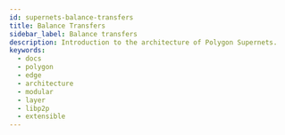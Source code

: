 ```yaml
---
id: supernets-balance-transfers
title: Balance Transfers
sidebar_label: Balance transfers
description: Introduction to the architecture of Polygon Supernets.
keywords:
  - docs
  - polygon
  - edge
  - architecture
  - modular
  - layer
  - libp2p
  - extensible
---
```

